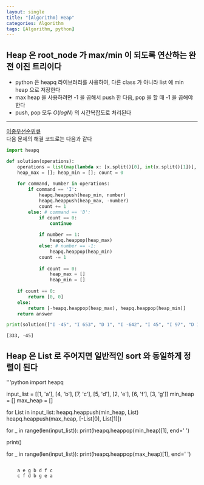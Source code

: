 ```yaml
---
layout: single
title: "[Algorithm] Heap"
categories: Algorithm
tags: [Algorithm, python]
---
```



## Heap 은 root_node 가 max/min 이 되도록 연산하는 완전 이진 트리이다
- python 은 heapq 라이브러리를 사용하여, 다른 class 가 아니라 list 에 min heap 으로 저장한다 <br>
- max heap 을 사용하려면 -1 을 곱해서 push 한 다음, pop 을 할 때 -1 을 곱해야 한다 <br>
- push, pop 모두 $O(log N)$ 의 시간복잡도로 처리된다

<hr>

[이중우선순위큐](https://school.programmers.co.kr/learn/courses/30/lessons/42628) <br>
다음 문제의 해결 코드로는 다음과 같다


```python
import heapq

def solution(operations):
    operations = list(map(lambda x: [x.split()[0], int(x.split()[1])], operations))
    heap_max = []; heap_min = []; count = 0
    
    for command, number in operations:
        if command == 'I':
            heapq.heappush(heap_min, number)
            heapq.heappush(heap_max, -number)
            count += 1
        else: # command == 'D':
            if count == 0:
                continue
                
            if number == 1:
                heapq.heappop(heap_max)
            else: # number == -1:
                heapq.heappop(heap_min)
            count -= 1
            
            if count == 0:  
                heap_max = []
                heap_min = []
    
    if count == 0:
        return [0, 0]
    else:
        return [-heapq.heappop(heap_max), heapq.heappop(heap_min)]
    return answer

print(solution(["I -45", "I 653", "D 1", "I -642", "I 45", "I 97", "D 1", "D -1", "I 333"]))
```

    [333, -45]

 
## Heap 은 List 로 주어지면 일반적인 sort 와 동일하게 정렬이 된다

'''python
import heapq

input_list = [[1, 'a'], [4, 'b'], [7, 'c'], [5, 'd'], [2, 'e'], [6, 'f'], [3, 'g']]
min_heap = []
max_heap = []

for List in input_list:
    heapq.heappush(min_heap, List)
    heapq.heappush(max_heap, [-List[0], List[1]])

for _ in range(len(input_list)):
    print(heapq.heappop(min_heap)[1], end=' ')

print()

for _ in range(len(input_list)):
    print(heapq.heappop(max_heap)[1], end=' ')
```

    a e g b d f c
    c f d b g e a
